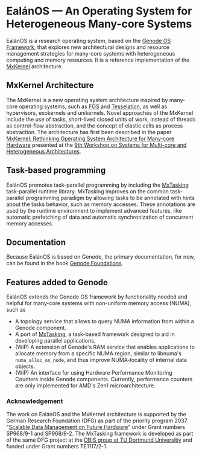 # EalánOS — An Operating System for Heterogeneous Many-core Systems

EalánOS is a research operating system, based on the [Genode OS Framework](https://genode.org/), that explores new architectural designs and resource management strategies for many-core systems with heterogeneous computing and memory resources. It is a reference implementation of the [MxKernel](https://mxkernel.org/) architecture.

## MxKernel Architecture
The MxKernel is a new operating system architecture inspired by many-core operating systems, such as [FOS](https://dl.acm.org/doi/abs/10.1145/1531793.1531805) and [Tesselation](https://www.usenix.org/event/hotpar09/tech/full_papers/liu/liu_html/), as well as hypervisors, exokernels and unikernels.
Novel approaches of the MxKernel include the use of tasks, short-lived closed units of work, instead of threads as control-flow abstraction, and the concept of elastic cells as process abstraction. The architecture has first been described in the paper [MxKernel: Rethinking Operating System Architecture for Many-core Hardware](https://sites.google.com/site/sfma2019eurosys/Program/sfma-mxkernel.pdf?attredirects=0) presented at the [9th Workshop on Systems for Multi-core and Heterogeneous Architectures](https://sites.google.com/site/sfma2019eurosys/). 

## Task-based programming
EalánOS promotes task-parallel programming by including the [MxTasking](https://github.com/jmuehlig/mxtasking.git) task-parallel runtime library. MxTasking improves on the common task-parallel programming paradigm by allowing tasks to be annotated with hints about the tasks behavior, such as memory accesses. These annotations are used by the runtime environment to implement advanced features, like automatic prefetching of data and automatic synchronization of concurrent memory accesses.

## Documentation
Because EalánOS is based on Genode, the primary documentation, for now, can be found in the book [Genode Foundations](https://genode.org/documentation/genode-foundations-22-05.pdf).

## Features added to Genode
EalánOS extends the Genode OS framework by functionality needed and helpful for many-core systems with non-uniform memory access (NUMA), such as
- A topology service that allows to query NUMA information from within a Genode component.
- A port of [MxTasking](https://github.com/jmuehlig/mxtasking.git), a task-based framework designed to aid in developing parallel applications.
- (WiP) A extension of Genode's RAM service that enables applications to allocate memory from a specific NUMA region, similar to libnuma's `numa_alloc_on_node`, and thus improve NUMA-locality of internal data objects.
- (WiP) An interface for using Hardware Performance Monitoring Counters inside Genode components. Currently, performance counters are only implemented for AMD's Zen1 microarchitecture.

### Acknowledgement
The work on EalánOS and the MxKernel architecture is supported by the German Research Foundation (DFG) as part of the priority program 2037 "[Scalable Data Management on Future Hardware](https://dfg-spp2037.de/)" under Grant numbers SP968/9-1 and SP968/9-2. 
The MxTasking framework is developed as part of the same DFG project at the [DBIS group at TU Dortmund Universitiy](http://dbis.cs.tu-dortmund.de/cms/de/home/index.html)  and funded under Grant numbers TE1117/2-1.